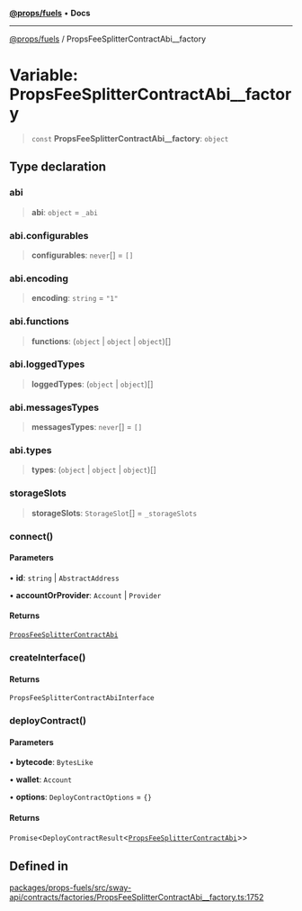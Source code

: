 [**@props/fuels**](../README.md) • **Docs**

***

[@props/fuels](../README.md) / PropsFeeSplitterContractAbi\_\_factory

# Variable: PropsFeeSplitterContractAbi\_\_factory

> `const` **PropsFeeSplitterContractAbi\_\_factory**: `object`

## Type declaration

### abi

> **abi**: `object` = `_abi`

### abi.configurables

> **configurables**: `never`[] = `[]`

### abi.encoding

> **encoding**: `string` = `"1"`

### abi.functions

> **functions**: (`object` \| `object` \| `object`)[]

### abi.loggedTypes

> **loggedTypes**: (`object` \| `object`)[]

### abi.messagesTypes

> **messagesTypes**: `never`[] = `[]`

### abi.types

> **types**: (`object` \| `object` \| `object`)[]

### storageSlots

> **storageSlots**: `StorageSlot`[] = `_storageSlots`

### connect()

#### Parameters

• **id**: `string` \| `AbstractAddress`

• **accountOrProvider**: `Account` \| `Provider`

#### Returns

[`PropsFeeSplitterContractAbi`](../classes/PropsFeeSplitterContractAbi.md)

### createInterface()

#### Returns

`PropsFeeSplitterContractAbiInterface`

### deployContract()

#### Parameters

• **bytecode**: `BytesLike`

• **wallet**: `Account`

• **options**: `DeployContractOptions` = `{}`

#### Returns

`Promise`\<`DeployContractResult`\<[`PropsFeeSplitterContractAbi`](../classes/PropsFeeSplitterContractAbi.md)\>\>

## Defined in

[packages/props-fuels/src/sway-api/contracts/factories/PropsFeeSplitterContractAbi\_\_factory.ts:1752](https://github.com/Props-Labs/octane/blob/2f5b62c99caca23a485b671ce2fbd114bfd5aae1/packages/props-fuels/src/sway-api/contracts/factories/PropsFeeSplitterContractAbi__factory.ts#L1752)
